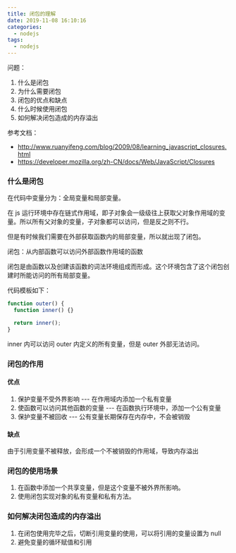 ```yaml
---
title: 闭包的理解
date: 2019-11-08 16:10:16
categories:
  - nodejs
tags:
  - nodejs
---
```


问题：

1. 什么是闭包
2. 为什么需要闭包
3. 闭包的优点和缺点
4. 什么时候使用闭包
5. 如何解决闭包造成的内存溢出

参考文档：

- http://www.ruanyifeng.com/blog/2009/08/learning_javascript_closures.html
- https://developer.mozilla.org/zh-CN/docs/Web/JavaScript/Closures

### 什么是闭包

在代码中变量分为：全局变量和局部变量。

在 js 运行环境中存在链式作用域，即子对象会一级级往上获取父对象作用域的变量。所以所有父对象的变量，子对象都可以访问，但是反之则不行。

但是有时候我们需要在外部获取函数内的局部变量，所以就出现了闭包。

闭包：从内部函数可以访问外部函数作用域的函数

闭包是由函数以及创建该函数的词法环境组成而形成。这个环境包含了这个闭包创建时所能访问的所有局部变量。

代码模板如下：

```js
function outer() {
  function inner() {}

  return inner();
}
```

inner 内可以访问 outer 内定义的所有变量，但是 outer 外部无法访问。

<!--more-->

### 闭包的作用

#### 优点

1. 保护变量不受外界影响 --- 在作用域内添加一个私有变量
2. 使函数可以访问其他函数的变量 --- 在函数执行环境中，添加一个公有变量
3. 保护变量不被回收 --- 公有变量长期保存在内存中，不会被销毁

#### 缺点

由于引用变量不被释放，会形成一个不被销毁的作用域，导致内存溢出

### 闭包的使用场景

1. 在函数中添加一个共享变量，但是这个变量不被外界所影响。
2. 使用闭包实现对象的私有变量和私有方法。

### 如何解决闭包造成的内存溢出

1. 在闭包使用完毕之后，切断引用变量的使用，可以将引用的变量设置为 null
2. 避免变量的循环赋值和引用
